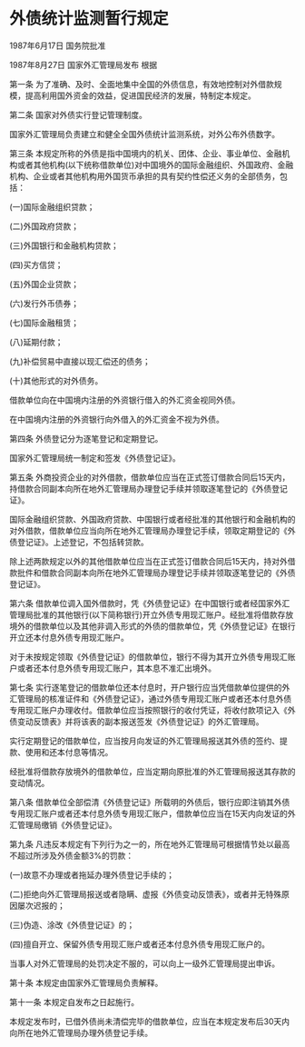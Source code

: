 # 外债统计监测暂行规定

1987年6月17日 国务院批准　

1987年8月27日 国家外汇管理局发布 根据

第一条 为了准确、及时、全面地集中全国的外债信息，有效地控制对外借款规模，提高利用国外资金的效益，促进国民经济的发展，特制定本规定。

第二条 国家对外债实行登记管理制度。

国家外汇管理局负责建立和健全全国外债统计监测系统，对外公布外债数字。

第三条 本规定所称的外债是指中国境内的机关、团体、企业、事业单位、金融机构或者其他机构(以下统称借款单位)对中国境外的国际金融组织、外国政府、金融机构、企业或者其他机构用外国货币承担的具有契约性偿还义务的全部债务，包括：

(一)国际金融组织贷款；

(二)外国政府贷款；

(三)外国银行和金融机构贷款；

(四)买方信贷；

(五)外国企业贷款；

(六)发行外币债券；

(七)国际金融租赁；

(八)延期付款；

(九)补偿贸易中直接以现汇偿还的债务；

(十)其他形式的对外债务。

借款单位向在中国境内注册的外资银行借入的外汇资金视同外债。

在中国境内注册的外资银行向外借入的外汇资金不视为外债。

第四条 外债登记分为逐笔登记和定期登记。

国家外汇管理局统一制定和签发《外债登记证》。

第五条 外商投资企业的对外借款，借款单位应当在正式签订借款合同后15天内，持借款合同副本向所在地外汇管理局办理登记手续并领取逐笔登记的《外债登记证》。

国际金融组织贷款、外国政府贷款、中国银行或者经批准的其他银行和金融机构的对外借款，借款单位应当向所在地外汇管理局办理登记手续，领取定期登记的《外债登记证》。上述登记，不包括转贷款。

除上述两款规定以外的其他借款单位应当在正式签订借款合同后15天内，持对外借款批件和借款合同副本向所在地外汇管理局办理登记手续并领取逐笔登记的《外债登记证》。

第六条 借款单位调入国外借款时，凭《外债登记证》在中国银行或者经国家外汇管理局批准的其他银行(以下简称银行)开立外债专用现汇账户。经批准将借款存放境外的借款单位以及其他非调入形式的外债的借款单位，凭《外债登记证》在银行开立还本付息外债专用现汇账户。

对于未按规定领取《外债登记证》的借款单位，银行不得为其开立外债专用现汇账户或者还本付息外债专用现汇账户，其本息不准汇出境外。

第七条 实行逐笔登记的借款单位还本付息时，开户银行应当凭借款单位提供的外汇管理局的核准证件和《外债登记证》，通过外债专用现汇账户或者还本付息外债专用现汇账户办理收付。借款单位应当按照银行的收付凭证，将收付款项记入《外债变动反馈表》并将该表的副本报送签发《外债登记证》的外汇管理局。

实行定期登记的借款单位，应当按月向发证的外汇管理局报送其外债的签约、提款、使用和还本付息等情况。

经批准将借款存放境外的借款单位，应当定期向原批准的外汇管理局报送其存款的变动情况。

第八条 借款单位全部偿清《外债登记证》所载明的外债后，银行应即注销其外债专用现汇账户或者还本付息外债专用现汇账户，借款单位应当在15天内向发证的外汇管理局缴销《外债登记证》。

第九条 凡违反本规定有下列行为之一的，所在地外汇管理局可根据情节处以最高不超过所涉及外债金额3%的罚款：

(一)故意不办理或者拖延办理外债登记手续的；

(二)拒绝向外汇管理局报送或者隐瞒、虚报《外债变动反馈表》，或者并无特殊原因屡次迟报的；

(三)伪造、涂改《外债登记证》的；

(四)擅自开立、保留外债专用现汇账户或者还本付息外债专用现汇账户的。

当事人对外汇管理局的处罚决定不服的，可以向上一级外汇管理局提出申诉。

第十条 本规定由国家外汇管理局负责解释。

第十一条 本规定自发布之日起施行。

本规定发布时，已借外债尚未清偿完毕的借款单位，应当在本规定发布后30天内向所在地外汇管理局办理外债登记手续。
